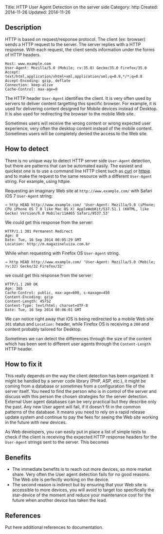 Title: HTTP User Agent Detection on the server side
Category: http
Created: 2014-11-26
Updated: 2014-11-26

## Description

HTTP is based on request/response protocol. The client (ex: browser) sends a HTTP request to the server. The server replies with a HTTP response. With each request, the client sends information under the forms of HTTP headers.

    Host: www.example.com
    User-Agent: Mozilla/5.0 (Mobile; rv:35.0) Gecko/35.0 Firefox/35.0
    Accept: text/html,application/xhtml+xml,application/xml;q=0.9,*/*;q=0.8
    Accept-Encoding: gzip, deflate
    Connection: keep-alive
    Cache-Control: max-age=0

The HTTP header `User-Agent` identifies the client. It is very often used by servers to deliver content targetting this specific browser. For example, it is used for delivering content designed for Mobile devices instead of Desktop. It is also used for redirecting the browser to the mobile Web site.

Sometimes users will receive the wrong content or wrong expected user experience, very often the desktop content instead of the mobile content. Sometimes users will be completely denied the access to the Web site.

## How to detect

There is no unique way to detect HTTP server side `User-Agent` detection, but there are patterns that can be automated easily. The easiest and quickest one is to use a command line HTTP client such as [curl](http://curl.haxx.se/) or [httpie](http://httpie.org/) and to make the request to the same resource with a different `User-Agent` string. For example, using httpie.

Requesting an imaginary Web site at `http://www.example.com/` with Safari iOS 7 `User-Agent` string:

    → http HEAD http://www.example.com/ 'User-Agent: Mozilla/5.0 (iPhone; CPU iPhone OS 7_0 like Mac OS X) AppleWebKit/537.51.1 (KHTML, like Gecko) Version/6.0 Mobile/11A465 Safari/9537.53'

We could get this response from the server:

    HTTP/1.1 301 Permanent Redirect
    Age: 0
    Date: Tue, 16 Sep 2014 00:05:29 GMT
    Location: http://m.magazineluiza.com.br

While when requesting with Firefox OS `User-Agent` string.

    → http HEAD http://www.example.com/ 'User-Agent: Mozilla/5.0 (Mobile; rv:32) Gecko/32 Firefox/32'

we could get this response from the server:

    HTTP/1.1 200 OK
    Age: 365
    Cache-Control: public, max-age=600, s-maxage=450
    Content-Encoding: gzip
    Content-Length: 45752
    Content-Type: text/html; charset=UTF-8
    Date: Tue, 16 Sep 2014 00:06:01 GMT

We can notice right away that iOS is being redirected to a mobile Web site `301` status and `Location:` header, while Firefox OS is receiving a `200` and content probably tailored for Desktop.

Sometimes we can detect the differences through the size of the content which has been sent to different user agents through the `Content-Length` HTTP header.


## How to fix it

This really depends on the way the client detection has been organized. It might be handled by a server code library (PHP, ASP, etc.), it might be coming from a database or sometimes from a configuration file of the server itself. You need to find the person who is in control of the server and discuss with this person the chosen strategies for the server detection. External User agent databases can be very practical but they describe only the past. Any new User agent will fail, if it doesn't fit in the common patterns of the database. It means you need to rely on a rapid release update system and continue to pay the fees for seeing the Web site working in the future with new devices.

As Web developers, you can easily put in place a list of simple tests to check if the client is receiving the expected HTTP response headers for the `User-Agent` strings sent to the server. This becomes

## Benefits

* The immediate benefits is to reach out more devices, so more market share. Very often the User agent detection fails for no good reasons. The Web site is perfectly working on the device.
* The second reason is indirect but by ensuring that your Web site is accessible to more devices, you will avoid to target too specifically the star-device of the moment and reduce your maintenance cost for the future when another device has taken the lead.

## References
Put here additional references to documentation.
